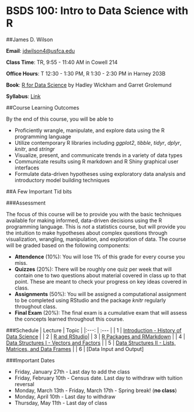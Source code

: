 # BSDS 100: Intro to Data Science with R

##James D. Wilson

**Email**: jdwilson4@usfca.edu

**Class Time**: TR, 9:55 - 11:40 AM in Cowell 214

**Office Hours**: T 12:30 - 1:30 PM, R 1:30 - 2:30 PM in Harney 203B

**Book**: [R for Data Science](http://r4ds.had.co.nz/index.html) by Hadley Wickham and Garret Grolemund

**Syllabus**: [Link](https://github.com/jdwilson4/Data100_Spring_2017/blob/master/Spring_2017.pdf)

##Course Learning Outcomes

By the end of this course, you will be able to

- Proficiently wrangle, manipulate, and explore data using the R programming language
- Utilize contemporary R libraries including *ggplot2*, *tibble*, *tidyr*, *dplyr*, *knitr*, and *stringr*
- Visualize, present, and communicate trends in a variety of data types
- Communicate results using R markdown and R Shiny graphical user interfaces
- Formulate data-driven hypotheses using exploratory data analysis and introductory model building techniques

##A Few Important Tid bits

###Assessment

The focus of this course will be to provide you with the basic techniques available for making informed, data-driven decisions using the R programming language. This is *not* a statistics course, but will provide you the intuition to make hypotheses about complex questions through visualization, wrangling, manipulation, and exploration of data. The course will be graded based on the following components:

- **Attendence** (10%): You will lose 1% of this grade for every course you miss.
- **Quizzes** (20%): There will be roughly one quiz per week that will contain one to two questions about material covered in class up to that point. These are meant to check your progress on key ideas covered in class.
- **Assignments** (50%): You will be assigned a computational assignment to be completed using RStudio and the package *knitr* regularly throughout class. 
- **Final Exam** (20%): The final exam is a cumulative exam that will assess the concepts learned throughout this course.

###Schedule
| Lecture | Topic |
|:---: | :---  |
| 1    | [Introduction - History of Data Science](https://github.com/jdwilson4/Intro-Data-Science-2017/blob/master/Lectures/Lecture%201%20Introduction.pdf) |
| 2    | [R and RStudio](https://github.com/jdwilson4/Intro-Data-Science-2017/blob/master/Lectures/Lecture%202%20RMarkdown.pdf)|
| 3    | [R Packages and RMarkdown](https://github.com/jdwilson4/Intro-Data-Science-2017/blob/master/Lectures/Lecture%203%20R%20Markdown.pdf)   |
| 4    | [Data Structures I - Vectors and Factors](https://github.com/jdwilson4/Intro-Data-Science-2017/blob/master/Lectures/Lecture%204%20Data%20Structures%20I.pdf) |
| 5    | [Data Structures II - Lists, Matrices, and Data Frames](https://github.com/jdwilson4/Intro-Data-Science-2017/blob/master/Lectures/Lecture%205%20Data%20Structures%20II.pdf) |
| 6    | [Data Input and Output] 
<!-- |
| 7    | [Data Wrangling - relational data] |
| 8    | [Data Wrangling - manipulating and analyzing strings] |
| 9    | [Data Wrangling - factors, dates, and times] |
|10    | [Programming - functions and pipes] |
|11    | [Programming - vectors and iterative programming] |
|12    | [Modeling - model basics and linear regression] |
|13    | [Modeling - intro to model building] |
|14    | [Communication - R markdown and Shiny] |
|15    | [Communication - R markdown and Shiny] | -->

###Important Dates

- Friday, January 27th - Last day to add the class
- Friday, February 10th - Census date. Last day to withdraw with tuition reversal
- Monday, March 13th - Friday, March 17th - Spring break! (**no class**)
- Monday, April 10th - Last day to withdraw
- Thursday, May 11th - Last day of class
